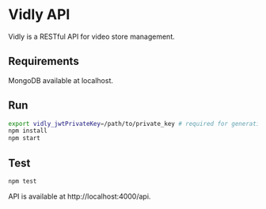 # Vidly API
Vidly is a RESTful API for video store management.

## Requirements
MongoDB available at localhost.

## Run

```bash
export vidly_jwtPrivateKey=/path/to/private_key # required for generating JSON web token
npm install
npm start
```

## Test
```bash
npm test
```

API is available at http://localhost:4000/api.
